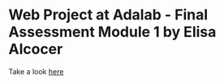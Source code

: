 

# Web Project at Adalab - Final Assessment Module 1 by Elisa Alcocer

Take a look [here](beta.adalab.es/modulo-1-evaluacion-final-alcocere/)

